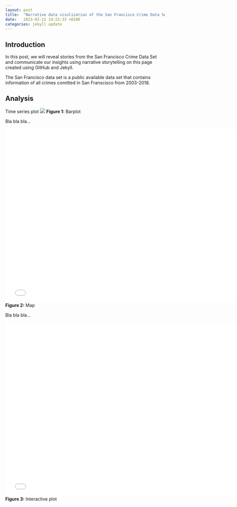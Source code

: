 ```yaml
---
layout: post
title:  "Narrative data visulization of the San Francisco Crime Data Set"
date:   2023-03-21 14:22:33 +0100
categories: jekyll update
---
```


## Introduction
In this post, we will reveal stories from the San Francisco Crime Data Set and communicate our insights using narrative storytelling on this page created using GitHub and Jekyll. 

The San Francisco data set is a public available data set that contains information of all crimes comitted in San Franscisco from 2003-2018. 


## Analysis

Time series plot
<img src="{{site.baseurl}}/assets/images/barplot2.png">
**Figure 1:** Barplot

Bla bla bla...

<embed 
       type="text/html" 
       src="{{site.baseurl}}/assets/images/map.html"
       width="750"
       height="550"
       >
</embed>
**Figure 2:** Map

Bla bla bla...

<embed 
       type="text/html" 
       src="{{site.baseurl}}/assets/images/bokehfigure.html"
       width="750"
       height="550"
       >
</embed>
**Figure 3:** Interactive plot


